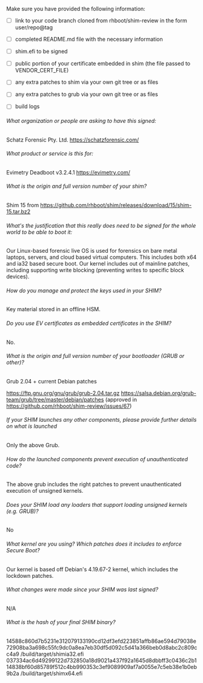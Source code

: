 Make sure you have provided the following information:

 - [ ] link to your code branch cloned from rhboot/shim-review in the form user/repo@tag
 - [ ] completed README.md file with the necessary information
 - [ ] shim.efi to be signed
 - [ ] public portion of your certificate embedded in shim (the file passed to VENDOR_CERT_FILE)
 - [ ] any extra patches to shim via your own git tree or as files
 - [ ] any extra patches to grub via your own git tree or as files
 - [ ] build logs


###### What organization or people are asking to have this signed:
Schatz Forensic Pty. Ltd. 
https://schatzforensic.com/

###### What product or service is this for:
Evimetry Deadboot v3.2.4.1 
https://evimetry.com/

###### What is the origin and full version number of your shim?
Shim 15 from https://github.com/rhboot/shim/releases/download/15/shim-15.tar.bz2

###### What's the justification that this really does need to be signed for the whole world to be able to boot it:
Our Linux-based forensic live OS is used for forensics on bare metal 
laptops, servers, and cloud based virtual computers. This includes both x64 and ia32 based 
secure boot. Our kernel includes out of mainline patches, including supporting write blocking 
(preventing writes to specific block devices).

###### How do you manage and protect the keys used in your SHIM?
Key material stored in an offline HSM.

###### Do you use EV certificates as embedded certificates in the SHIM?
No.

###### What is the origin and full version number of your bootloader (GRUB or other)?
Grub 2.04 + current Debian patches

https://ftp.gnu.org/gnu/grub/grub-2.04.tar.gz
https://salsa.debian.org/grub-team/grub/tree/master/debian/patches (approved in https://github.com/rhboot/shim-review/issues/67)

###### If your SHIM launches any other components, please provide further details on what is launched
Only the above Grub.

###### How do the launched components prevent execution of unauthenticated code?
The above grub includes the right patches to prevent unauthenticated execution of 
unsigned kernels. 

###### Does your SHIM load any loaders that support loading unsigned kernels (e.g. GRUB)?
No

###### What kernel are you using? Which patches does it includes to enforce Secure Boot?
Our kernel is based off Debian's 4.19.67-2 kernel, which includes the lockdown patches. 

###### What changes were made since your SHIM was last signed?
N/A

###### What is the hash of your final SHIM binary?
14588c860d7b5231e312079133190cd12df3efd223851affb86ae594d79038e72908ba3a698c55fc9dc0a8ea7eb30df5d092c5d41a366beb0d8abc2c809cc4a9  /build/target/shimia32.efi
037334ac6d49299122d732850a18d9021a437f92a1645d8dbbff3c0436c2b114838bf60d85789f512c4bb990353c3ef9089909af7a0055e7c5eb38e1b0eb9b2a  /build/target/shimx64.efi
